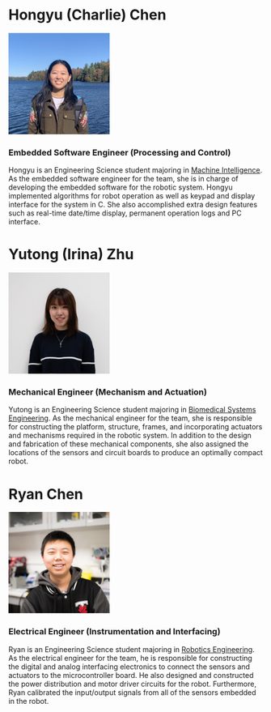 # Hongyu (Charlie) Chen

<img src="../../Images/Team/Hongyu.jpg" width="200" height="200"/>

### Embedded Software Engineer (Processing and Control)
Hongyu is an Engineering Science student majoring in [Machine Intelligence](https://engsci.utoronto.ca/explore_our_program/majors/machine-intelligence/). As the embedded software engineer for the team, she is in charge of developing the embedded software for the robotic system. Hongyu implemented algorithms for robot operation as well as keypad and display interface for the system in C. She also accomplished extra design features such as real-time date/time display, permanent operation logs and PC interface. 

# Yutong (Irina) Zhu

<img src="../../Images/Team/Yutong_Square.jpeg" width="200" height="200"/>

### Mechanical Engineer (Mechanism and Actuation)
Yutong is an Engineering Science student majoring in [Biomedical Systems Engineering](https://engsci.utoronto.ca/explore_our_program/majors/biomedical/). As the mechanical engineer for the team, she is responsible for constructing the platform, structure, frames, and incorporating actuators and mechanisms required in the robotic system. In addition to the design and fabrication of these mechanical components, she also assigned the locations of the sensors and circuit boards to produce an optimally compact robot. 

# Ryan Chen

<img src="../../Images/Team/Ryan_Square.jpg" width="200" height="200"/>

### Electrical Engineer (Instrumentation and Interfacing)
Ryan is an Engineering Science student majoring in [Robotics Engineering](https://engsci.utoronto.ca/explore_our_program/majors/roboticsengineeringoption/). As the electrical engineer for the team, he is responsible for constructing the digital and analog interfacing electronics to connect the sensors and actuators to the microcontroller board. He also designed and constructed the power distribution and motor driver circuits for the robot. Furthermore, Ryan calibrated the input/output signals from all of the sensors embedded in the robot. 
